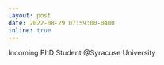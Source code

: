 ```yaml
---
layout: post
date: 2022-08-29 07:59:00-0400
inline: true
---
```


Incoming PhD Student @Syracuse University